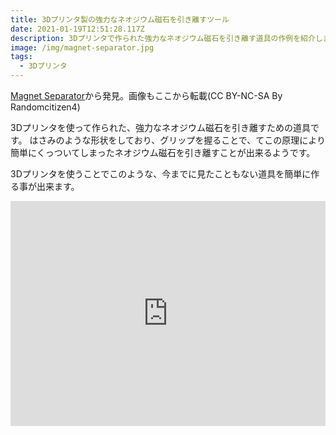 ```yaml
---
title: 3Dプリンタ製の強力なネオジウム磁石を引き離すツール
date: 2021-01-19T12:51:28.117Z
description: 3Dプリンタで作られた強力なネオジウム磁石を引き離す道具の作例を紹介します。
image: /img/magnet-separator.jpg
tags:
  - 3Dプリンタ
---
```

[Magnet Separator](https://www.instructables.com/Magnet-Separator/)から発見。画像もここから転載(CC BY-NC-SA By Randomcitizen4)

3Dプリンタを使って作られた、強力なネオジウム磁石を引き離すための道具です。
はさみのような形状をしており、グリップを握ることで、てこの原理により簡単にくっついてしまったネオジウム磁石を引き離すことが出来るようです。

3Dプリンタを使うことでこのような、今までに見たこともない道具を簡単に作る事が出来ます。

<iframe title="vimeo-player" src="https://player.vimeo.com/video/389144652" width="100%" height="360" frameborder="0" allowfullscreen></iframe>
